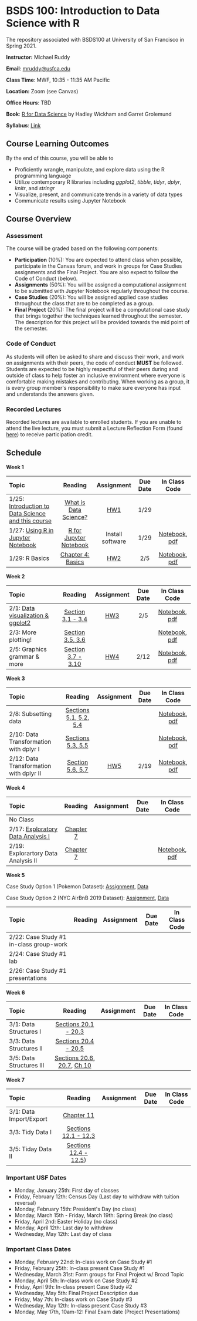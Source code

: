 # BSDS 100: Introduction to Data Science with R
The repository associated with BSDS100 at University of San Francisco in Spring 2021.

**Instructor:** Michael Ruddy

**Email**: mruddy@usfca.edu

**Class Time**: MWF, 10:35 - 11:35 AM Pacific

**Location:** Zoom (see Canvas)

**Office Hours**: TBD

**Book**: [R for Data Science](http://r4ds.had.co.nz/index.html) by Hadley Wickham and Garret Grolemund

**Syllabus**: [Link](https://github.com/mgruddy/Intro_Data_ScienceR_Spring2021/blob/main/BSDS100_Spring21_Syllabus.pdf)

## Course Learning Outcomes

By the end of this course, you will be able to

- Proficiently wrangle, manipulate, and explore data using the R programming language
- Utilize contemporary R libraries including *ggplot2*, *tibble*, *tidyr*, *dplyr*, *knitr*, and *stringr*
- Visualize, present, and communicate trends in a variety of data types
- Communicate results using Jupyter Notebook

## Course Overview

### Assessment

The course will be graded based on the following components:

- **Participation** (10%): You are expected to attend class when possible, participate in the Canvas forum, and work in groups for Case Studies assignments and the Final Project. You are also expect to follow the Code of Conduct (below).
- **Assignments** (50%): You will be assigned a computational assignment to be submitted with Jupyter Notebook regularly throughout the course.
- **Case Studies** (20%): You will be assigned applied case studies throughout the class that are to be completed as a group.
- **Final Project** (20%): The final project will be a computational case study that brings together the techniques learned throughout the semester. The description for this project will be provided towards the mid point of the semester.

### Code of Conduct

As students will often be asked to share and discuss their work, and work on assignments with their peers, the code of conduct **MUST** be followed. Students are expected to be highly respectful of their peers during and outside of class to help foster an inclusive environment where everyone is comfortable making mistakes and contributing. When working as a group, it is every group member's responsibility to make sure everyone has input and understands the answers given.

### Recorded Lectures

Recorded lectures are available to enrolled students. If you are unable to attend the live lecture, you must submit a Lecture Reflection Form (found [here](https://docs.google.com/forms/d/e/1FAIpQLSeJCWoDAdso9OJbMcQ7jRC3QZvakFfqTIBBxaW-DUqd4kNXWA/viewform?usp=sf_link)) to receive participation credit.


## Schedule

**Week 1**

| Topic | Reading | Assignment | Due Date | In Class Code |
 | :---  | :---:  | :---:  | :---:  | :---: |
 | 1/25: [Introduction to Data Science and this course](https://github.com/mgruddy/Intro_Data_ScienceR_Spring2021/blob/main/Slides/1_25Lecture.pdf)| [What is Data Science?](https://www.oreilly.com/library/view/doing-data-science/9781449363871/ch01.html)| [HW1](https://github.com/mgruddy/Intro_Data_ScienceR_Spring2021/blob/main/Assignments/HW1.pdf) | 1/29| |
 | 1/27: [Using R in Jupyter Notebook](https://github.com/mgruddy/Intro_Data_ScienceR_Spring2021/blob/main/Slides/Jan27Slides_Getting_Started.pdf) |[R for Jupyter Notebook](https://docs.anaconda.com/anaconda/navigator/tutorials/r-lang/)|Install software| 1/29| [Notebook](https://github.com/mgruddy/Intro_Data_ScienceR_Spring2021/blob/main/Notebooks/Jan27Notebook_Getting_Started.ipynb), [pdf](https://github.com/mgruddy/Intro_Data_ScienceR_Spring2021/blob/main/Notebooks/Jan27Notebook_Getting_Started.pdf)|
 | 1/29: R Basics| [Chapter 4: Basics](https://r4ds.had.co.nz/workflow-basics.html)|[HW2](https://github.com/mgruddy/Intro_Data_ScienceR_Spring2021/blob/main/Assignments/HW2.pdf)|2/5|[Notebook](https://github.com/mgruddy/Intro_Data_ScienceR_Spring2021/blob/main/Notebooks/Jan29Notebook_R_Basics.ipynb), [pdf](https://github.com/mgruddy/Intro_Data_ScienceR_Spring2021/blob/main/Notebooks/Jan29Notebook_R_Basics.pdf)|
 
 **Week 2**

| Topic | Reading | Assignment | Due Date | In Class Code |
 | :---  | :---:  | :---:  | :---:  | :---: |
 | 2/1: [Data visualization & ggplot2](https://github.com/mgruddy/Intro_Data_ScienceR_Spring2021/blob/main/Slides/Feb1Slides_DV1.pdf) | [Section 3.1 - 3.4](https://r4ds.had.co.nz/data-visualisation.html#introduction-1)| [HW3](https://github.com/mgruddy/Intro_Data_ScienceR_Spring2021/blob/main/Assignments/HW3.pdf)| 2/5 | [Notebook](https://github.com/mgruddy/Intro_Data_ScienceR_Spring2021/blob/main/Notebooks/Feb1Notebook_DV1.ipynb), [pdf](https://github.com/mgruddy/Intro_Data_ScienceR_Spring2021/blob/main/Notebooks/Feb1Notebook_DV1.pdf)|
 | 2/3: More plotting! | [Section 3.5, 3.6](https://r4ds.had.co.nz/data-visualisation.html#facets) | | |[Notebook](https://github.com/mgruddy/Intro_Data_ScienceR_Spring2021/blob/main/Notebooks/Feb3Notebook_more_ggplot.ipynb), [pdf](https://github.com/mgruddy/Intro_Data_ScienceR_Spring2021/blob/main/Notebooks/Feb3Notebook_more_ggplot.pdf)|
 | 2/5: Graphics grammar & more | [Section 3.7 - 3.10](https://r4ds.had.co.nz/data-visualisation.html#statistical-transformations) | [HW4](https://github.com/mgruddy/Intro_Data_ScienceR_Spring2021/blob/main/Assignments/HW3.pdf) | 2/12 |[Notebook](https://github.com/mgruddy/Intro_Data_ScienceR_Spring2021/blob/main/Notebooks/Feb5Notebook_even_more_ggplot.ipynb), [pdf](https://github.com/mgruddy/Intro_Data_ScienceR_Spring2021/blob/main/Notebooks/Feb5Notebook_even_more_ggplot.pdf)|
 
 
 **Week 3**

| Topic | Reading | Assignment | Due Date | In Class Code |
 | :---  | :---:  | :---:  | :---:  | :---: |
| 2/8: Subsetting data | [Sections 5.1, 5.2, 5.4](https://r4ds.had.co.nz/transform.html#transform)|  |  | [Notebook](https://github.com/mgruddy/Intro_Data_ScienceR_Spring2021/blob/main/Notebooks/Feb8Notebook_subsetting_data.ipynb), [pdf](https://github.com/mgruddy/Intro_Data_ScienceR_Spring2021/blob/main/Notebooks/Feb8Notebook_subsetting_data.pdf)|
| 2/10: Data Transformation with dplyr I | [Sections 5.3, 5.5](https://r4ds.had.co.nz/transform.html#arrange-rows-with-arrange)| | | [Notebook](https://github.com/mgruddy/Intro_Data_ScienceR_Spring2021/blob/main/Notebooks/Feb10Notebook_more_data_transformation.ipynb), [pdf](https://github.com/mgruddy/Intro_Data_ScienceR_Spring2021/blob/main/Notebooks/Feb10Notebook_more_data_transformation.pdf)|
| 2/12: Data Transformation with dplyr II | [Section 5.6, 5.7](https://r4ds.had.co.nz/transform.html#grouped-summaries-with-summarise)| [HW5](https://github.com/mgruddy/Intro_Data_ScienceR_Spring2021/blob/main/Assignments/HW5.pdf) | 2/19| [Notebook](https://github.com/mgruddy/Intro_Data_ScienceR_Spring2021/blob/main/Notebooks/Feb12Notebook_summaries_and_grouping.ipynb), [pdf](https://github.com/mgruddy/Intro_Data_ScienceR_Spring2021/blob/main/Notebooks/Feb12Notebook_summaries_and_grouping.pdf)|

**Week 4**

| Topic | Reading | Assignment | Due Date | In Class Code |
 | :---  | :---:  | :---:  | :---:  | :---: |
| No Class | | | | |
| 2/17: [Exploratory Data Analysis I](https://github.com/mgruddy/Intro_Data_ScienceR_Spring2021/blob/main/Slides/Feb17Slides_EDA.pdf) | [Chapter 7](https://r4ds.had.co.nz/exploratory-data-analysis.html)| | | |
| 2/19: Explorartory Data Analysis II | [Chapter 7](https://r4ds.had.co.nz/exploratory-data-analysis.html)| | |[Notebook](https://github.com/mgruddy/Intro_Data_ScienceR_Spring2021/blob/main/Notebooks/Feb19Notebook_import_explore.ipynb), [pdf](https://github.com/mgruddy/Intro_Data_ScienceR_Spring2021/blob/main/Notebooks/Feb19Notebook_import_explore.pdf)|

**Week 5**

Case Study Option 1 (Pokemon Dataset): [Assignment](https://github.com/mgruddy/Intro_Data_ScienceR_Spring2021/blob/main/Assignments/CaseStudy1_P.pdf), [Data](https://github.com/mgruddy/Intro_Data_ScienceR_Spring2021/blob/main/Data/pokemon_cleaned.csv)

Case Study Option 2 (NYC AirBnB 2019 Dataset): [Assignment](https://github.com/mgruddy/Intro_Data_ScienceR_Spring2021/blob/main/Assignments/CaseStudy1_H.pdf), [Data](https://github.com/mgruddy/Intro_Data_ScienceR_Spring2021/blob/main/Data/AB_NYC_2019.csv)

| Topic | Reading | Assignment | Due Date | In Class Code |
 | :---  | :---:  | :---:  | :---:  | :---: |
| 2/22: Case Study #1 in-class group-work | | | | |
| 2/24: Case Study #1 lab | | | | |
| 2/26: Case Study #1 presentations | | | | |

**Week 6**

| Topic | Reading | Assignment | Due Date | In Class Code |
 | :---  | :---:  | :---:  | :---:  | :---: |
| 3/1: Data Structures I | [Sections 20.1 - 20.3](https://r4ds.had.co.nz/vectors.html)| | | |
| 3/3: Data Structures II | [Sections 20.4 - 20.5](https://r4ds.had.co.nz/vectors.html#using-atomic-vectors)| | | |
| 3/5: Data Structures III | [Sections 20.6, 20.7](https://r4ds.had.co.nz/vectors.html#attributes), [Ch 10](https://r4ds.had.co.nz/tibbles.html) | | |

**Week 7**

| Topic | Reading | Assignment | Due Date | In Class Code |
 | :---  | :---:  | :---:  | :---:  | :---: |
| 3/1: Data Import/Export | [Chapter 11](https://r4ds.had.co.nz/data-import.html)| | | |
| 3/3: Tidy Data I | [Sections 12.1 - 12.3](https://r4ds.had.co.nz/tidy-data.html#introduction-6)| | | |
| 3/5: Tiday Data II | [Sections 12.4 - 12.5](https://r4ds.had.co.nz/tidy-data.html#separating-and-uniting)) | | |
 
 
 ### Important USF Dates
 
 - Monday, January 25th: First day of classes
 - Friday, February 12th: Census Day (Last day to withdraw with tuition reversal)
 - Monday, February 15th: President's Day (no class)
 - Monday, March 15th - Friday, March 19th: Spring Break (no class)
 - Friday, April 2nd: Easter Holiday (no class)
 - Monday, April 12th: Last day to withdraw
 - Wednesday, May 12th: Last day of class
 
 ### Important Class Dates
 
 - Monday, February 22nd: In-class work on Case Study #1
 - Friday, February 25th: In-class present Case Study #1
 - Wednesday, March 31st: Form groups for Final Project w/ Broad Topic
 - Monday, April 5th: In-class work on Case Study #2
 - Friday, April 9th: In-class present Case Study #2
 - Wednesday, May 5th: Final Project Description due
 - Friday, May 7th: In-class work on Case Study #3
 - Wednesday, May 12th:  In-class present Case Study #3
 - Monday, May 17th, 10am-12: Final Exam date (Project Presentations)
 
 
 
 
